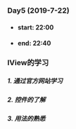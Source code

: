 ### Day5  (2019-7-22)
- #### start: 22:00
- #### end: 22:40
### IView的学习
##### 1. 通过官方网站学习
##### 2. 控件的了解
##### 3. 用法的熟悉